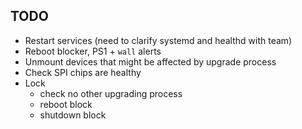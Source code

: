 ## TODO

* Restart services (need to clarify systemd and healthd with team)
* Reboot blocker, PS1 + `wall` alerts
* Unmount devices that might be affected by upgrade process
* Check SPI chips are healthy
* Lock
    - check no other upgrading process
    - reboot block
    - shutdown block
